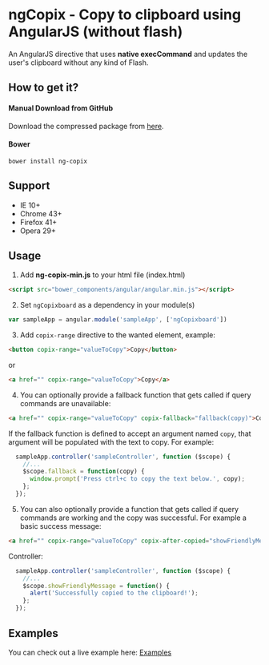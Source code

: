 ngCopix - Copy to clipboard using AngularJS (without flash)
======

An AngularJS directive that uses **native execCommand** and updates the user's clipboard without any kind of Flash.


## How to get it?

#### Manual Download from GitHub
Download the compressed package from [here](https://github.com/peterbartha/ng-copix/releases).

#### Bower
```
bower install ng-copix
```

## Support
- IE 10+
- Chrome 43+
- Firefox 41+
- Opera 29+

## Usage
1. Add **ng-copix-min.js** to your html file (index.html)
  ```html
  <script src="bower_components/angular/angular.min.js"></script>
  ```

2. Set `ngCopixboard` as a dependency in your module(s)
  ```javascript
  var sampleApp = angular.module('sampleApp', ['ngCopixboard'])
  ```

3. Add `copix-range` directive to the wanted element, example:
  ```html
  <button copix-range="valueToCopy">Copy</button>
  ```
  or
  ```html
  <a href="" copix-range="valueToCopy">Copy</a>
  ```

4. You can optionally provide a fallback function that gets called if query commands are unavailable:
  ```html
  <a href="" copix-range="valueToCopy" copix-fallback="fallback(copy)">Copy</a>
  ```
  If the fallback function is defined to accept an argument named `copy`, that argument will be populated with the text to copy. For example:
  ```javascript
    sampleApp.controller('sampleController', function ($scope) {
      //...
      $scope.fallback = function(copy) {
        window.prompt('Press ctrl+c to copy the text below.', copy);
      };
    });
  ```

5. You can also optionally provide a function that gets called if query commands are working and the copy was successful. For example a basic success message:
  ```html
  <a href="" copix-range="valueToCopy" copix-after-copied="showFriendlyMessage()">Copy</a>
  ```
  Controller:
  ```javascript
    sampleApp.controller('sampleController', function ($scope) {
      //...
      $scope.showFriendlyMessage = function() {
        alert('Successfully copied to the clipboard!');
      };
    });
  ```

## Examples
You can check out a live example here: [Examples](https://cdn.rawgit.com/peterbartha/ng-copix/master/example/index.html)
